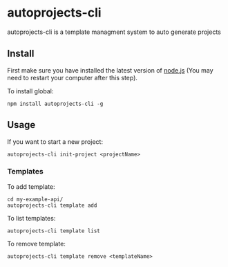 # autoprojects-cli

autoprojects-cli is a template managment system to auto generate projects

## Install

First make sure you have installed the latest version of [node.js](https://nodejs.org) (You may need to restart your computer after this step).

To install global:

```
npm install autoprojects-cli -g
```

## Usage

If you want to start a new project:

```
autoprojects-cli init-project <projectName>
```

### Templates

To add template:

```
cd my-example-api/
autoprojects-cli template add
```

To list templates:

```
autoprojects-cli template list
```

To remove template:

```
autoprojects-cli template remove <templateName>
```
